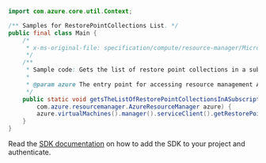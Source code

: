 ```java
import com.azure.core.util.Context;

/** Samples for RestorePointCollections List. */
public final class Main {
    /*
     * x-ms-original-file: specification/compute/resource-manager/Microsoft.Compute/stable/2022-03-01/ComputeRP/examples/restorePointExamples/RestorePointCollection_ListBySubscription.json
     */
    /**
     * Sample code: Gets the list of restore point collections in a subscription.
     *
     * @param azure The entry point for accessing resource management APIs in Azure.
     */
    public static void getsTheListOfRestorePointCollectionsInASubscription(
        com.azure.resourcemanager.AzureResourceManager azure) {
        azure.virtualMachines().manager().serviceClient().getRestorePointCollections().list(Context.NONE);
    }
}
```

Read the [SDK documentation](https://github.com/Azure/azure-sdk-for-java/blob/azure-resourcemanager_2.15.0/sdk/resourcemanager/azure-resourcemanager/README.md) on how to add the SDK to your project and authenticate.
